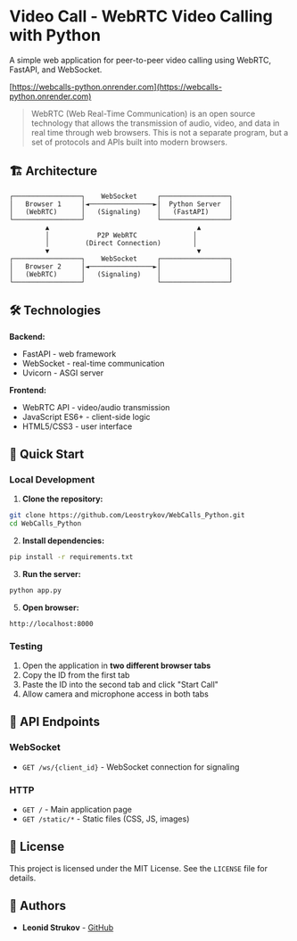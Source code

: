 # Video Call - WebRTC Video Calling with Python

A simple web application for peer-to-peer video calling using WebRTC, FastAPI, and WebSocket.

[https://webcalls-python.onrender.com](https://webcalls-python.onrender.com)

> WebRTC (Web Real-Time Communication) is an open source technology that allows the transmission of audio, video, and data in real time through web browsers. This is not a separate program, but a set of protocols and APIs built into modern browsers.

## 🏗️ Architecture

```
┌─────────────────┐    WebSocket     ┌─────────────────┐
│   Browser 1     │◄────────────────►│  Python Server  │
│   (WebRTC)      │   (Signaling)    │   (FastAPI)     │
└─────────────────┘                  └─────────────────┘
         ▲                                     ▲
         │            P2P WebRTC              │
         │         (Direct Connection)        │
         ▼                                     ▼
┌─────────────────┐    WebSocket     ┌─────────────────┐
│   Browser 2     │◄────────────────►│                 │
│   (WebRTC)      │   (Signaling)    │                 │
└─────────────────┘                  └─────────────────┘
```

## 🛠️ Technologies

**Backend:**
- FastAPI - web framework
- WebSocket - real-time communication
- Uvicorn - ASGI server

**Frontend:**
- WebRTC API - video/audio transmission
- JavaScript ES6+ - client-side logic
- HTML5/CSS3 - user interface

## 🚀 Quick Start

### Local Development

1. **Clone the repository:**
```bash
git clone https://github.com/Leostrykov/WebCalls_Python.git
cd WebCalls_Python
```

2. **Install dependencies:**
```bash
pip install -r requirements.txt
```

3. **Run the server:**
```bash
python app.py
```

5. **Open browser:**
```
http://localhost:8000
```

### Testing

1. Open the application in **two different browser tabs**
2. Copy the ID from the first tab
3. Paste the ID into the second tab and click "Start Call"
4. Allow camera and microphone access in both tabs

## 🎯 API Endpoints

### WebSocket
- `GET /ws/{client_id}` - WebSocket connection for signaling

### HTTP
- `GET /` - Main application page
- `GET /static/*` - Static files (CSS, JS, images)

## 📄 License

This project is licensed under the MIT License. See the `LICENSE` file for details.

## 👥 Authors

- **Leonid Strukov** - [GitHub](https://github.com/Leostrykov)
